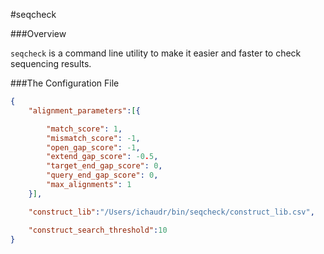 #seqcheck

###Overview

```seqcheck``` is a command line utility to make it easier and faster to check sequencing results.

###The Configuration File

```json
{
	"alignment_parameters":[{

		"match_score": 1,
		"mismatch_score": -1,
		"open_gap_score": -1,
		"extend_gap_score": -0.5,
		"target_end_gap_score": 0,
		"query_end_gap_score": 0,
		"max_alignments": 1
	}],

	"construct_lib":"/Users/ichaudr/bin/seqcheck/construct_lib.csv",

	"construct_search_threshold":10
}

```